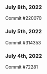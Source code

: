 ### July 8th, 2022

Commit #220070

### July 5th, 2022

Commit #314353


### July 4th, 2022

Commit #72281

